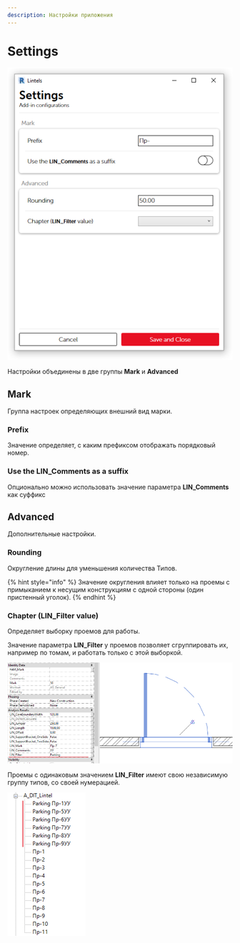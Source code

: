 ```yaml
---
description: Настройки приложения
---
```


# Settings

![](../../../.gitbook/assets/image%20%282%29.png)

Настройки объединены в две группы **Mark** и **Advanced**

## Mark

Группа настроек определяющих внешний вид марки.

### Prefix

Значение определяет, с каким префиксом отображать порядковый номер.

### Use the LIN\_Comments as a suffix

Опционально можно использовать значение параметра **LIN\_Comments** как суффикс 

## Advanced

Дополнительные настройки.

### Rounding

Округление длины для уменьшения количества Типов.

{% hint style="info" %}
Значение округления влияет только на проемы с примыканием к несущим конструкциям с одной стороны \(один пристенный уголок\). 
{% endhint %}

### Chapter \(LIN\_Filter value\)

Определяет выборку проемов для работы. 

  
Значение параметра  **LIN\_Filter** у проемов позволяет сгруппировать их, например по томам, и работать только с этой выборкой.

![](../../../.gitbook/assets/image%20%2847%29.png)

Проемы с одинаковым значением **LIN\_Filter** имеют свою независимую группу типов, со своей нумерацией.

![](../../../.gitbook/assets/image%20%2834%29.png)



